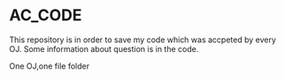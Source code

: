 # AC_CODE
This repository is in order to save my code which was accpeted by every OJ.
Some information about question is in the code.

One OJ,one file folder
